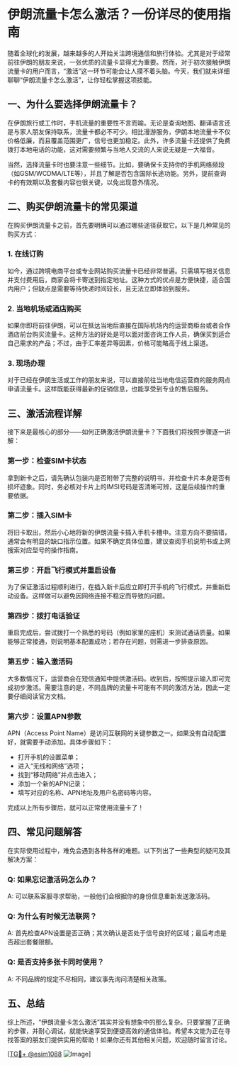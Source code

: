 # 伊朗流量卡怎么激活？一份详尽的使用指南

随着全球化的发展，越来越多的人开始关注跨境通信和旅行体验。尤其是对于经常前往伊朗的朋友来说，一张优质的流量卡显得尤为重要。然而，对于初次接触伊朗流量卡的用户而言，“激活”这一环节可能会让人摸不着头脑。今天，我们就来详细聊聊“伊朗流量卡怎么激活”，让你轻松掌握这项技能。

## 一、为什么要选择伊朗流量卡？

在伊朗旅行或工作时，手机流量的重要性不言而喻。无论是查询地图、翻译语言还是与家人朋友保持联系，流量卡都必不可少。相比漫游服务，伊朗本地流量卡不仅价格低廉，而且覆盖范围更广，信号也更加稳定。此外，许多流量卡还提供了免费拨打本地电话的功能，这对需要频繁与当地人交流的人来说无疑是一大福音。

当然，选择流量卡时也要注意一些细节。比如，要确保卡支持你的手机网络频段（如GSM/WCDMA/LTE等），并且了解是否包含国际长途功能。另外，提前查询卡的有效期以及套餐内容也很关键，以免出现意外情况。

## 二、购买伊朗流量卡的常见渠道

在购买伊朗流量卡之前，首先要明确可以通过哪些途径获取它。以下是几种常见的购买方式：

### 1. 在线订购
如今，通过跨境电商平台或专业网站购买流量卡已经非常普遍。只需填写相关信息并支付费用后，商家会将卡寄送到指定地址。这种方式的优点是方便快捷，适合国内用户；但缺点是需要等待快递时间较长，且无法立即体验到服务。

### 2. 当地机场或酒店购买
如果你即将前往伊朗，可以在抵达当地后直接在国际机场内的运营商柜台或者合作酒店前台购买流量卡。这种方法的好处是可以面对面咨询工作人员，确保买到适合自己需求的产品；不过，由于汇率差异等因素，价格可能略高于线上渠道。

### 3. 现场办理
对于已经在伊朗生活或工作的朋友来说，可以直接前往当地电信运营商的服务网点申请流量卡。这样既能获得最新的促销信息，也能享受到专业的售后服务。

## 三、激活流程详解

接下来是最核心的部分——如何正确激活伊朗流量卡？下面我们将按照步骤逐一讲解：

### 第一步：检查SIM卡状态
拿到新卡之后，请先确认包装内是否附带了完整的说明书，并检查卡片本身是否有损坏迹象。同时，务必核对卡片上的IMSI号码是否清晰可辨，这是后续操作的重要依据。

### 第二步：插入SIM卡
将旧卡取出，然后小心地将新的伊朗流量卡插入手机卡槽中。注意方向不要搞错，通常会有明显的缺口指示位置。如果不确定具体位置，建议查阅手机说明书或上网搜索对应型号的操作指南。

### 第三步：开启飞行模式并重启设备
为了保证激活过程顺利进行，在插入新卡后应立即打开手机的飞行模式，并重新启动设备。这样做可以避免因网络连接不稳定而导致的问题。

### 第四步：拨打电话验证
重启完成后，尝试拨打一个熟悉的号码（例如家里的座机）来测试通话质量。如果能够正常接通，则说明基本配置成功；若存在问题，则需进一步排查原因。

### 第五步：输入激活码
大多数情况下，运营商会在短信通知中提供激活码。收到后，按照提示输入即可完成初步激活。需要注意的是，不同品牌的流量卡可能有不同的激活方法，因此一定要仔细阅读官方文档。

### 第六步：设置APN参数
APN（Access Point Name）是访问互联网的关键参数之一。如果没有自动配置好，就需要手动添加。具体步骤如下：
- 打开手机的设置菜单；
- 进入“无线和网络”选项；
- 找到“移动网络”并点击进入；
- 添加一个新的APN记录；
- 填写对应的名称、APN地址及用户名密码等内容。

完成以上所有步骤后，就可以正常使用流量卡了！

## 四、常见问题解答

在实际使用过程中，难免会遇到各种各样的难题。以下列出了一些典型的疑问及其解决方案：

### Q: 如果忘记激活码怎么办？
A: 可以联系客服寻求帮助，一般他们会根据你的身份信息重新发送激活码。

### Q: 为什么有时候无法联网？
A: 首先检查APN设置是否正确；其次确认是否处于信号良好的区域；最后考虑是否超出套餐限额。

### Q: 是否支持多张卡同时使用？
A: 不同品牌的规定不尽相同，建议事先询问清楚相关政策。

## 五、总结

综上所述，“伊朗流量卡怎么激活”其实并没有想象中的那么复杂。只要掌握了正确的步骤，并耐心调试，就能快速享受到便捷高效的通信体验。希望本文能为正在寻找答案的朋友们提供实用的帮助！如果你还有其他相关问题，欢迎随时留言讨论。

[[TG💪+ @esim1088](https://t.me/s/esim1088) ![Image](https://i.postimg.cc/4NQfJmqS/Snipaste-2025-05-13-00-14-12.png)]